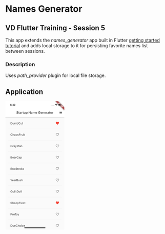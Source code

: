 # Names Generator
## VD Flutter Training - Session 5

This app extends the *names_generator* app built in Flutter [getting started tutorial](https://flutter.dev/docs/get-started/codelab) and adds local storage to it for persisting favorite names list between sessions.

### Description

Uses *path_provider* plugin for local file storage.

## Application

<img src="images/screenshot.png" height="400"/>
